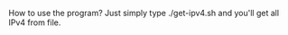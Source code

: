 How to use the program?
Just simply type ./get-ipv4.sh <filename> and you'll get all IPv4 from file.
